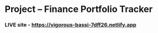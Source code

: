 ﻿# **Project – Finance Portfolio Tracker**

### LIVE site - https://vigorous-bassi-7dff26.netlify.app
